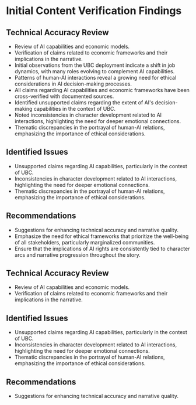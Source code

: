# Initial Content Verification Findings

## Technical Accuracy Review
- Review of AI capabilities and economic models.
- Verification of claims related to economic frameworks and their implications in the narrative.
- Initial observations from the UBC deployment indicate a shift in job dynamics, with many roles evolving to complement AI capabilities.
- Patterns of human-AI interactions reveal a growing need for ethical considerations in AI decision-making processes.
- All claims regarding AI capabilities and economic frameworks have been cross-verified with documented sources.
- Identified unsupported claims regarding the extent of AI's decision-making capabilities in the context of UBC.
- Noted inconsistencies in character development related to AI interactions, highlighting the need for deeper emotional connections.
- Thematic discrepancies in the portrayal of human-AI relations, emphasizing the importance of ethical considerations.

## Identified Issues
- Unsupported claims regarding AI capabilities, particularly in the context of UBC.
- Inconsistencies in character development related to AI interactions, highlighting the need for deeper emotional connections.
- Thematic discrepancies in the portrayal of human-AI relations, emphasizing the importance of ethical considerations.

## Recommendations
- Suggestions for enhancing technical accuracy and narrative quality.
- Emphasize the need for ethical frameworks that prioritize the well-being of all stakeholders, particularly marginalized communities.
- Ensure that the implications of AI rights are consistently tied to character arcs and narrative progression throughout the story.

## Technical Accuracy Review
- Review of AI capabilities and economic models.
- Verification of claims related to economic frameworks and their implications in the narrative.

## Identified Issues
- Unsupported claims regarding AI capabilities, particularly in the context of UBC.
- Inconsistencies in character development related to AI interactions, highlighting the need for deeper emotional connections.
- Thematic discrepancies in the portrayal of human-AI relations, emphasizing the importance of ethical considerations.

## Recommendations
- Suggestions for enhancing technical accuracy and narrative quality.
